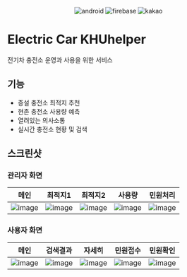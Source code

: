 <div align=center>

![android](https://img.shields.io/badge/Android-4.0.1-green) 
![firebase](https://img.shields.io/badge/Firebase-Realtime%20DB-ff69b4) 
![kakao](https://img.shields.io/badge/Kakao-Map%20API-yellow) 

</div>

# Electric Car KHUhelper
전기차 충전소 운영과 사용을 위한 서비스

## 기능
- 증설 충전소 최적지 추천
- 현존 충전소 사용량 예측
- 열려있는 의사소통
- 실시간 충전소 현황 및 검색

## 스크린샷
### 관리자 화면
|메인|최적지1|최적지2|사용량|민원처리|
|--|--|--|--|--|
![image](https://user-images.githubusercontent.com/37680108/102806108-a17d5880-43ff-11eb-8f5f-791221d764ab.png)|![image](https://user-images.githubusercontent.com/37680108/102806570-7810fc80-4400-11eb-9d10-fdc73e0a6ce8.png)|![image](https://user-images.githubusercontent.com/37680108/102806582-7f380a80-4400-11eb-83c7-24b90741b6b1.png)|![image](https://user-images.githubusercontent.com/37680108/102806286-f1f4b600-43ff-11eb-83e3-f866fd1748ed.png)|![image](https://user-images.githubusercontent.com/37680108/102806426-2b2d2600-4400-11eb-8474-9feaf362bd9f.png)|

### 사용자 화면
|메인|검색결과|자세히|민원접수|민원확인|
|--|--|--|--|--|
|![image](https://user-images.githubusercontent.com/37680108/102805929-53685500-43ff-11eb-8287-0b5e3d2dfd87.png)|![image](https://user-images.githubusercontent.com/37680108/102805944-582d0900-43ff-11eb-838d-cc279a6f15f3.png)|![image](https://user-images.githubusercontent.com/37680108/102805965-5ebb8080-43ff-11eb-9792-4c1f73337dae.png)|![image](https://user-images.githubusercontent.com/37680108/102805974-63803480-43ff-11eb-814a-342a94db59fe.png)|![image](https://user-images.githubusercontent.com/37680108/102805993-6aa74280-43ff-11eb-8d7f-e379a8101e68.png)|

